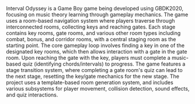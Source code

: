  Interval Odyssey is a Game Boy game being developed using GBDK2020, focusing on music theory learning through gameplay mechanics. The game uses a room-based navigation system where players traverse through interconnected rooms, collecting keys and reaching gates. Each stage contains key rooms, gate rooms, and various other room types including combat, bonus, and corridor rooms, with a central staging room as the starting point.
The core gameplay loop involves finding a key in one of the designated key rooms, which then allows interaction with a gate in the gate room. Upon reaching the gate with the key, players must complete a music-based quiz (identifying chords/intervals) to progress. The game features a stage transition system, where completing a gate room's quiz can lead to the next stage, resetting the key/gate mechanics for the new stage. The project uses a template-based room generation system, and includes various subsystems for player movement, collision detection, sound effects, and quiz interactions.